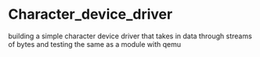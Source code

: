 # Character_device_driver
building a simple character device driver that takes in data through streams of bytes and testing the same as a module with qemu
